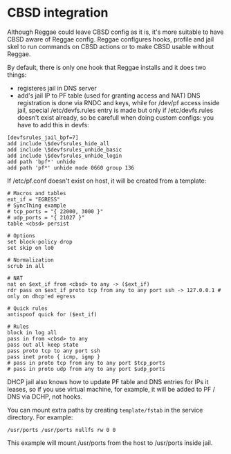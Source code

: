 # CBSD integration

Although Reggae could leave CBSD config as it is, it's more suitable to have CBSD aware of Reggae config. Reggae configures hooks, profile and jail skel to run commands on CBSD actions or to make CBSD usable without Reggae.

By default, there is only one hook that Reggae installs and it does two things:
* registeres jail in DNS server
* add's jail IP to PF table (used for granting access and NAT)
DNS registration is done via RNDC and keys, while for /dev/pf access inside jail, special /etc/devfs.rules entry is made but only if /etc/devfs.rules doesn't exist already, so be carefull when doing custom configs: you have to add this in devfs:
```
[devfsrules_jail_bpf=7]
add include \$devfsrules_hide_all
add include \$devfsrules_unhide_basic
add include \$devfsrules_unhide_login
add path 'bpf*' unhide
add path 'pf*' unhide mode 0660 group 136
```
If /etc/pf.conf doesn't exist on host, it will be created from a template:
```
# Macros and tables
ext_if = "EGRESS"
# SyncThing example
# tcp_ports = "{ 22000, 3000 }"
# udp_ports = "{ 21027 }"
table <cbsd> persist

# Options
set block-policy drop
set skip on lo0

# Normalization
scrub in all

# NAT
nat on $ext_if from <cbsd> to any -> ($ext_if)
rdr pass on $ext_if proto tcp from any to any port ssh -> 127.0.0.1 # only on dhcp'ed egress

# Quick rules
antispoof quick for ($ext_if)

# Rules
block in log all
pass in from <cbsd> to any
pass out all keep state
pass proto tcp to any port ssh
pass inet proto { icmp, igmp }
# pass in proto tcp from any to any port $tcp_ports
# pass in proto udp from any to any port $udp_ports
```

DHCP jail also knows how to update PF table and DNS entries for IPs it leases, so if you use virtual machine, for example, it will be added to PF / DNS via DCHP, not hooks.

You can mount extra paths by creating `template/fstab` in the service directory. For example:
```
/usr/ports /usr/ports nullfs rw 0 0
```
This example will mount /usr/ports from the host to /usr/ports inside jail.
